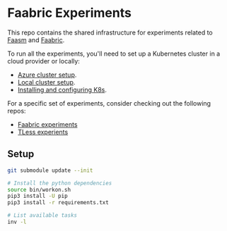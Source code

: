 # Faabric Experiments

This repo contains the shared infrastructure for experiments related to
[Faasm](http://github.com/faasm/faasm) and
[Faabric](https://github.com/faasm/faabric).

To run all the experiments, you'll need to set up a Kubernetes cluster in a
cloud provider or locally:

- [Azure cluster setup](docs/azure.md).
- [Local cluster setup](docs/local.md).
- [Installing and configuring K8s](docs/k8s.md).

For a specific set of experiments, consider checking out the following repos:
- [Faabric experiments](https://github.com/faasm/experiment-mpi)
- [TLess experients](https://github.com/faasm/experiment-sgx)

## Setup

```bash
git submodule update --init

# Install the python dependencies
source bin/workon.sh
pip3 install -U pip
pip3 install -r requirements.txt

# List available tasks
inv -l
```

